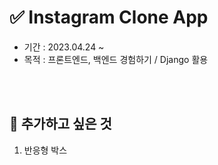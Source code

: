 # ✅ Instagram Clone App

- 기간 : 2023.04.24 ~
- 목적 : 프론트엔드, 백엔드 경험하기 / Django 활용

<br><br>

## 📌 추가하고 싶은 것
1. 반응형 박스
